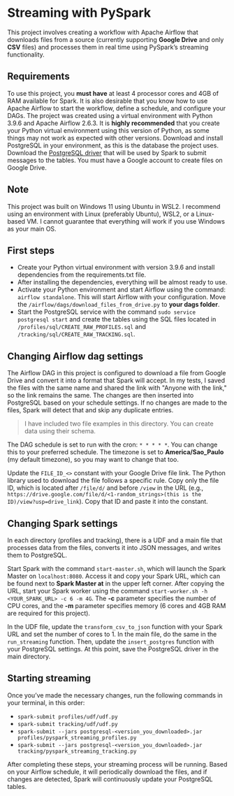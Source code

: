 # Streaming with PySpark

This project involves creating a workflow with Apache Airflow that downloads files from a source (currently supporting **Google Drive** and only **CSV** files) and processes them in real time using PySpark’s streaming functionality.

## Requirements

To use this project, you **must have** at least 4 processor cores and 4GB of RAM available for Spark.
It is also desirable that you know how to use Apache Airflow to start the workflow, define a schedule, and configure your DAGs.
The project was created using a virtual environment with Python 3.9.6 and Apache Airflow 2.6.3. It is **highly recommended** that you create your Python virtual environment using this version of Python, as some things may not work as expected with other versions.
Download and install PostgreSQL in your environment, as this is the database the project uses.
Download the [PostgreSQL driver](https://jdbc.postgresql.org/download/) that will be used by Spark to submit messages to the tables.
You must have a Google account to create files on Google Drive.

## Note

This project was built on Windows 11 using Ubuntu in WSL2. I recommend using an environment with Linux (preferably Ubuntu), WSL2, or a Linux-based VM. I cannot guarantee that everything will work if you use Windows as your main OS.

## First steps

- Create your Python virtual environment with version 3.9.6 and install dependencies from the requirements.txt file.
- After installing the dependencies, everything will be almost ready to use.
- Activate your Python environment and start Airflow using the command: `airflow standalone`. This will start Airflow with your configuration. Move the `/airflow/dags/download_files_from_drive.py` to **your dags folder**.
- Start the PostgreSQL service with the command `sudo service postgresql start` and create the tables using the SQL files located in `/profiles/sql/CREATE_RAW_PROFILES.sql` and `/tracking/sql/CREATE_RAW_TRACKING.sql`.

## Changing Airflow dag settings

The Airflow DAG in this project is configured to download a file from Google Drive and convert it into a format that Spark will accept. In my tests, I saved the files with the same name and shared the link with "Anyone with the link," so the link remains the same. The changes are then inserted into PostgreSQL based on your schedule settings. If no changes are made to the files, Spark will detect that and skip any duplicate entries.

> I have included two file examples in this directory. You can create data using their schema.

The DAG schedule is set to run with the cron: `* * * * *`. You can change this to your preferred schedule. The timezone is set to **America/Sao_Paulo** (my default timezone), so you may want to change that too.

Update the `FILE_ID_<>` constant with your Google Drive file link. The Python library used to download the file follows a specific rule. Copy only the file ID, which is located after `/file/d/` and before `/view` in the URL (e.g., `https://drive.google.com/file/d/<1-random_strings>(this is the ID)/view?usp=drive_link`). Copy that ID and paste it into the constant.

## Changing Spark settings

In each directory (profiles and tracking), there is a UDF and a main file that processes data from the files, converts it into JSON messages, and writes them to PostgreSQL.

Start Spark with the command `start-master.sh`, which will launch the Spark Master on `localhost:8080`. Access it and copy your Spark URL, which can be found next to **Spark Master at** in the upper left corner. After copying the URL, start your Spark worker using the command `start-worker.sh -h <YOUR_SPARK_URL> -c 6 -m 4G`. The **-c** parameter specifies the number of CPU cores, and the **-m** parameter specifies memory (6 cores and 4GB RAM are required for this project).

In the UDF file, update the `transform_csv_to_json` function with your Spark URL and set the number of cores to 1.
In the main file, do the same in the `run_streaming` function. Then, update the `insert_postgres` function with your PostgreSQL settings. At this point, save the PostgreSQL driver in the main directory.

## Starting streaming

Once you’ve made the necessary changes, run the following commands in your terminal, in this order:

- `spark-submit profiles/udf/udf.py`
- `spark-submit tracking/udf/udf.py`
- `spark-submit --jars postgresql-<version_you_downloaded>.jar profiles/pyspark_streaming_profiles.py`
- `spark-submit --jars postgresql-<version_you_downloaded>.jar tracking/pyspark_streaming_tracking.py`

After completing these steps, your streaming process will be running. Based on your Airflow schedule, it will periodically download the files, and if changes are detected, Spark will continuously update your PostgreSQL tables.